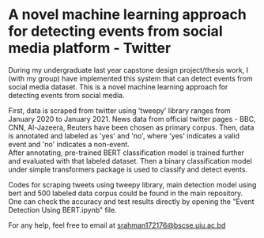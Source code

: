# A novel machine learning approach for detecting events from social media platform - Twitter
During my undergraduate last year capstone design project/thesis work, I (with my group) have implemented this system that can detect events from social media dataset. This is a novel machine learning approach for detecting events from social media.  

First, data is scraped from twitter using 'tweepy' library ranges from January 2020 to January 2021. News data from official twitter pages - BBC, CNN, Al-Jazeera, Reuters have been chosen as primary corpus. Then, data is annotated and labeled as 'yes' and 'no', where 'yes' indicates a valid event and 'no' indicates a non-event.  
After annotating, pre-trained BERT classification model is trained further and evaluated with that labeled dataset. Then a binary classification model under simple transformers package is used to classify and detect events.  
  
Codes for scraping tweets using tweepy library, main detection model using bert and 500 labeled data corpus could be found in the main repository. One can check the accuracy and test results directly by opening the "Event Detection Using BERT.ipynb" file.  
  
For any help, feel free to email at srahman172176@bscse.uiu.ac.bd


